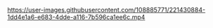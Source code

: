 https://user-images.githubusercontent.com/108885771/221430884-1dd4e1a6-e683-4dde-a116-7b596ca1ee6c.mp4
